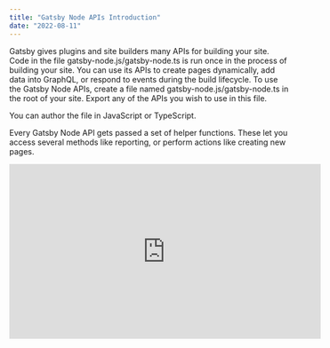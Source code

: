 ```yaml
---
title: "Gatsby Node APIs Introduction"
date: "2022-08-11"
---
```


Gatsby gives plugins and site builders many APIs for building your site. Code in the file gatsby-node.js/gatsby-node.ts is run once in the process of building your site. You can use its APIs to create pages dynamically, add data into GraphQL, or respond to events during the build lifecycle. To use the Gatsby Node APIs, create a file named gatsby-node.js/gatsby-node.ts in the root of your site. Export any of the APIs you wish to use in this file.

You can author the file in JavaScript or TypeScript.

Every Gatsby Node API gets passed a set of helper functions. These let you access several methods like reporting, or perform actions like creating new pages.

<iframe width="560" height="315" src="https://www.youtube.com/embed/GuvAMcsoreI" title="What is Gatsby JS and Why Use It" frameborder="0" allow="accelerometer; autoplay; clipboard-write; encrypted-media; gyroscope; picture-in-picture" allowfullscreen></iframe>